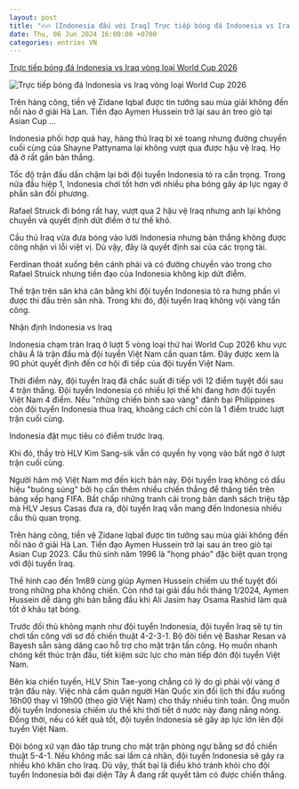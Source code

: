```yaml
---
layout: post
title: "🔥🔥 [Indonesia đấu với Iraq] Trực tiếp bóng đá Indonesia vs Iraq vòng loại World Cup 2026"
date: Thu, 06 Jun 2024 16:00:00 +0700
categories: entries VN
---
```

[Trực tiếp bóng đá Indonesia vs Iraq vòng loại World Cup 2026](https://vtcnews.vn/truc-tiep-bong-da-indonesia-vs-iraq-vong-loai-world-cup-2026-ar875471.html)

![Trực tiếp bóng đá Indonesia vs Iraq vòng loại World Cup 2026](http://cdn-i.vtcnews.vn/resize/dnIhFQdTPcqMjT9STtOAeQ2/upload/2024/06/06/marselino-ferdinan-indonesia-16353700.jpeg)

Trên hàng công, tiền vệ Zidane Iqbal được tin tưởng sau mùa giải không đến nỗi nào ở giải Hà Lan. Tiền đạo Aymen Hussein trở lại sau án treo giò tại Asian Cup ...

Indonesia phối hợp quá hay, hàng thủ Iraq bị xé toang nhưng đường chuyền cuối cùng của Shayne Pattynama lại không vượt qua được hậu vệ Iraq. Họ đã ở rất gần bàn thắng.

Tốc độ trận đấu dần chậm lại bởi đội tuyển Indonesia tỏ ra cẩn trọng. Trong nửa đầu hiệp 1, Indonesia chơi tốt hơn với nhiều pha bóng gây áp lực ngay ở phần sân đối phương.

Rafael Struick đi bóng rất hay, vượt qua 2 hậu vệ Iraq nhưng anh lại không chuyền và quyết định dứt điểm ở tư thế khó.

Cầu thủ Iraq vừa đưa bóng vào lưới Indonesia nhưng bàn thắng không được công nhận vì lỗi việt vị. Dù vậy, đây là quyết định sai của các trọng tài.

Ferdinan thoát xuống bên cánh phải và có đường chuyền vào trong cho Rafael Struick nhưng tiền đạo của Indonesia không kịp dứt điểm.

Thế trận trên sân khá cân bằng khi đội tuyển Indonesia tỏ ra hưng phấn vi được thi đấu trên sân nhà. Trong khi đó, đội tuyển Iraq không vội vàng tấn công.

Nhận định Indonesia vs Iraq

Indonesia chạm trán Iraq ở lượt 5 vòng loại thứ hai World Cup 2026 khu vực châu Á là trận đấu mà đội tuyển Việt Nam cần quan tâm. Đây được xem là 90 phút quyết định đến cơ hội đi tiếp của đội tuyển Việt Nam.

Thời điểm này, đội tuyển Iraq đã chắc suất đi tiếp với 12 điểm tuyệt đối sau 4 trận thắng. Đội tuyển Indonesia có nhiều lợi thế khi đang hơn đội tuyển Việt Nam 4 điểm. Nếu "những chiến binh sao vàng" đánh bại Philippines còn đội tuyển Indonesia thua Iraq, khoảng cách chỉ còn là 1 điểm trước lượt trận cuối cùng.

Indonesia đặt mục tiêu có điểm trước Iraq.

Khi đó, thầy trò HLV Kim Sang-sik vẫn có quyền hy vọng vào bất ngờ ở lượt trận cuối cùng.

Người hâm mộ Việt Nam mơ đến kịch bản này. Đội tuyển Iraq không có dấu hiệu "buông súng" bởi họ cần thêm nhiều chiến thắng để thăng tiến trên bảng xếp hạng FIFA. Bất chấp những tranh cãi trong bản danh sách triệu tập mà HLV Jesus Casas đưa ra, đội tuyển Iraq vẫn mang đến Indonesia nhiều cầu thủ quan trọng.

Trên hàng công, tiền vệ Zidane Iqbal được tin tưởng sau mùa giải không đến nỗi nào ở giải Hà Lan. Tiền đạo Aymen Hussein trở lại sau án treo giò tại Asian Cup 2023. Cầu thủ sinh năm 1996 là "họng pháo" đặc biệt quan trọng với đội tuyển Iraq.

Thể hình cao đến 1m89 cùng giúp Aymen Hussein chiếm ưu thế tuyệt đối trong những pha không chiến. Còn nhớ tại giải đấu hồi tháng 1/2024, Aymen Hussein dễ dàng ghi bàn bằng đầu khi Ali Jasim hay Osama Rashid làm quá tốt ở khâu tạt bóng.

Trước đối thủ không mạnh như đội tuyển Indonesia, đội tuyển Iraq sẽ tự tin chơi tấn công với sơ đồ chiến thuật 4-2-3-1. Bộ đôi tiền vệ Bashar Resan và Bayesh sẵn sàng dâng cao hỗ trợ cho mặt trận tấn công. Họ muốn nhanh chóng kết thúc trận đấu, tiết kiệm sức lực cho màn tiếp đón đội tuyển Việt Nam.

Bên kia chiến tuyến, HLV Shin Tae-yong chẳng có lý do gì phải vội vàng ở trận đấu này. Việc nhà cầm quân người Hàn Quốc xin đổi lịch thi đấu xuống 16h00 thay vì 19h00 (theo giờ Việt Nam) cho thấy nhiều tính toán. Ông muốn đội tuyển Indonesia chiếm ưu thế khi thời tiết ở nước này đang nắng nóng. Đồng thời, nếu có kết quả tốt, đội tuyển Indonesia sẽ gây áp lực lớn lên đội tuyển Việt Nam.

Đội bóng xứ vạn đảo tập trung cho mặt trận phòng ngự bằng sơ đồ chiến thuật 5-4-1. Nếu không mắc sai lầm cá nhân, đội tuyển Indonesia sẽ gây ra nhiều khó khăn cho Iraq. Dù vậy, thất bại là điều khó tránh khỏi cho đội tuyển Indonesia bởi đại diện Tây Á đang rất quyết tâm có được chiến thắng.

